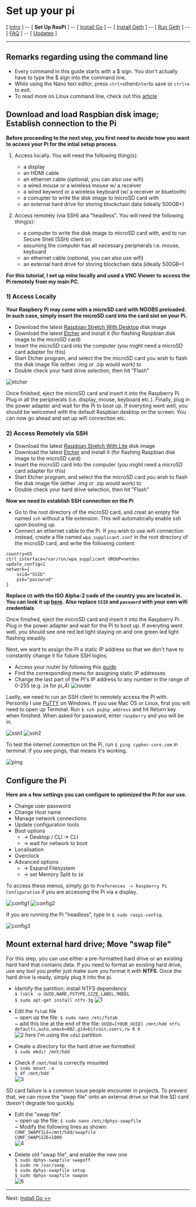 # Set up your pi
[ [Intro](README.md) ] -- [ **Set Up RasPi** ] -- [ [Install Go](go_install.md) ] -- [ [Install Geth](geth_install.md) ] -- [ [Run Geth](geth_run.md) ] -- [ [FAQ](faq.md) ] -- [ [Updates](raspi_updates.md) ]

-----
## Remarks regarding using the command line
- Every command in this guide starts with a $ sign. You don't actually have to type the $ sign into the command line.
- While using the Nano text editor, press `ctrl+o`then`Enter`to save or `ctrl+x` to exit.
- To read more on Linux command line, check out this [article](https://www.computerworld.com/article/2598082/linux/linux-linux-command-line-cheat-sheet.html)
## Download and load Raspbian disk image; Establish connection to the Pi
**Before proceeding to the next step, you first need to decide how you want to access your Pi for the intial setup process.**
1) Access locally. You will need the following thing(s):
    - a display
    - an HDMI cable
    - an ethernet cable (optional, you can also use wifi)
    - a wired mouse or a wireless mouse w/ a receiver
    - a wired keyword or a wireless keyboard (w/ a receiver or bluetooth)
    - a comupter to write the disk image to microSD card with
    - an external hard drive for storing blockchain data (ideally 500GB+)

2) Access remotely (via SSH) aka "headless". You will need the following thing(s):
    - a computer to write the disk image to microSD card with, and to run Secure Shell (SSH) client on
    - assuming the computer has all necessary peripherals i.e. mouse, keyboard
    - an ethernet cable (optional, you can also use wifi)
    - an external hard drive for storing blockchain data (ideally 500GB+)

**For this tutorial, I set up mine locally and used a VNC Viewer to access the Pi remotely from my main PC.**

### 1) Access Locally ###
**Your Raspbery Pi may come with a microSD card with NOOBS preloaded. In such case, simply insert the microSD card into the card slot on your Pi.**
* Download the latest [Raspbian Stretch With Desktop](https://www.raspberrypi.org/downloads/raspbian/) disk image
* Download the latest [Etcher](https://etcher.io/) and install it (for flashing Raspbian disk image to the microSD card)
* Insert the microSD card into the computer (you might need a microSD card adapter for this)
* Start Etcher program, and select the the microSD card you wish to flash the disk image file (either .img or .zip would work) to
* Double check your hard drive selection, then hit "Flash"

![etcher](pics/pi_setup/1.jpg)

Once finished, eject the microSD card and insert it into the Raspberry Pi. Plug in all the peripherals (i.e. display, mouse, keyboard etc.). Finally, plug in the power adapter and wait for the Pi to boot up. If everyting went well, you should be welcomed with the default Raspbian desktop on the screen. You can now go ahead and set up wifi connection etc.

### 2) Access Remotely via SSH ###
* Download the latest [Raspbian Stretch With Lite](https://www.raspberrypi.org/downloads/raspbian/) disk image
* Download the latest [Etcher](https://etcher.io/) and install it (for flashing Raspbian disk image to the microSD card)
* Insert the microSD card into the computer (you might need a microSD card adapter for this)
* Start Etcher program, and select the the microSD card you wish to flash the disk image file (either .img or .zip would work) to
* Double check your hard drive selection, then hit "Flash"

**Now we need to establish SSH connection on the Pi**
* Go to the root directory of the microSD card, and creat an empty file named `ssh` without a file extension. This will automatically enable ssh upon booting up.
* Connect an ethernet cable to the Pi. If you wish to use wifi connection instead, create a file named `wpa_supplicant.conf` in the root directory of the microSD card, and write the following content:
```
country=US
ctrl_interface=/var/run/wpa_supplicant GROUP=netdev
update_config=1
network={
    ssid="SSID"
    psk="passwrod"
}
```
**Replace `US` with the ISO Alpha-2 code of the country you are located in. You can look it up [here](http://www.nationsonline.org/oneworld/country_code_list.htm).**
**Also replace `SSID` and `password` with your own wifi credentials**

Once finished, eject the microSD card and insert it into the Raspberry Pi. Plug in the power adapter and wait for the Pi to boot up. If everyting went well, you should see one red led light staying on and one green led light flashing steadily.

Next, we want to assign the Pi a static IP address so that we don't have to constantly change it for future SSH logins.
* Access your router by following this [guide](https://wiki.amahi.org/index.php/Find_Your_Gateway_IP)
* Find the corresponding menu for assigning static IP addresses
* Change the last part of the Pi's IP address to any number in the range of 0-255 (e.g. `24` for pi_4) 
![router](pics/pi_setup/2.png)

Lastly, we need to run an SSH client to remotely access the Pi with. Personlly I use [PuTTY](edgebase/finding-your-default-gateway/) on Windows. If you use Mac OS or Linux, first you will need to open up Terminal. Run `$ ssh pi@ip_address` and hit Return key when finished. When asked for password, enter `raspberry` and you will be in.

![ssh1](pics/pi_setup/ssh1.jpg)
![ssh2](pics/pi_setup/ssh2.jpg)

To test the internet connection on the Pi, run `$ ping cypher-core.com` in terminal. If you see pings, that means it's working.

![ping](pics/pi_setup/ping.jpg)

## Configure the Pi
**Here are a few settings you can configure to optimized the Pi for our use.**
- Change user password
- Change Host name
- Manage network connections
- Update configuration tools
- Boot options 
    * -> Desktop / CLI -> CLI
    * -> wait for network to boot
- Localisation
- Overclock
- Advanced options 
    * -> Expand Filesystem
    * -> set Memory Split to `16`

To access these menus, simply go to `Preferences -> Raspberry Pi Configuration` if you are accessing the Pi via a display.

![config1](pics/pi_setup/config1.jpg) ![config2](pics/pi_setup/config2.jpg)

If you are running the Pi "headless", type in `$ sudo raspi-config`.

![config3](pics/pi_setup/config3.jpg)

## Mount external hard drive; Move "swap file"
For this step, you can use either a pre-formatted hard drive or an existing hard hard that contains data. If you need to format an existing hard drive, use any tool you prefer just make sure you format it with **NTFS**. Once the hard drive is ready, simply plug it into the pi.

- Identify the partition; install NTFS dependency 
<br/>`$ lsblk -o UUID,NAME,FSTYPE,SIZE,LABEL,MODEL`
<br/>`$ sudo apt-get install ntfs-3g`
![1](pics/hdd_mount/1.jpg)

- Edit the `fstab` file
<br/>~ open up the file: `$ sudo nano /etc/fstab`
<br/>~ add this line at the end of the file: `UUID=[YOUR_UUID] /mnt/hdd ntfs defaults,auto,umask=002,gid=bitcoin,users,rw 0 0`
<br/>![2](pics/hdd_mount/2.jpg)
here I'm using the `sda2` partition

- Create a directory for the hard drive we formatted
<br/>`$ sudo mkdir /mnt/hdd`

- Check if `/mnt/hdd` is correctly mounted
<br/>`$ sudo mount -a`
<br/>`$ df /mnt/hdd`
<br/>![3](pics/hdd_mount/3.jpg)

SD card failure is a common issue people encounter in projects. To prevent that, we can move the "swap file" onto an external drive so that the SD card doesn't degrade too quickly.

- Edit the "swap file"
<br/>~ open up the file: `$ sudo nano /etc/dphys-swapfile`
<br/>~ Modify the following lines as shown:
<br/>`CONF_SWAPFILE=/mnt/hdd/swapfile`
<br/>`CONF_SWAPSIZE=1000`
<br/>![4](pics/hdd_mount/4.jpg)

- Delete old "swap file", and enable the new one
<br/>`$ sudo dphys-swapfile swapoff`
<br/>`$ sudo rm /var/swap`
<br/>`$ sudo dphys-swapfile setup`
<br/>`$ sudo dphys-swapfile swapon`
<br/>![6](pics/hdd_mount/6.jpg)

---

Next: [Install Go >>](go_install.md)

